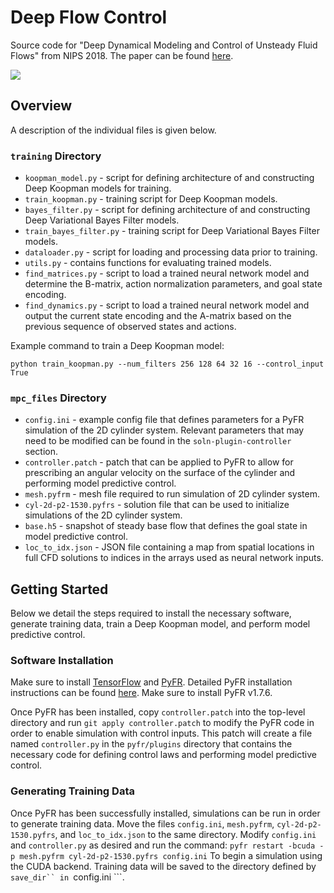 # Deep Flow Control
Source code for "Deep Dynamical Modeling and Control of Unsteady Fluid Flows" from NIPS 2018. The paper can be found [here](https://arxiv.org/pdf/1805.07472.pdf).


![](gifs/vortex.gif)


## Overview
A description of the individual files is given below.
### ```training``` Directory
* ```koopman_model.py``` - script for defining architecture of and constructing Deep Koopman models for training.
* ```train_koopman.py``` - training script for Deep Koopman models.
* ```bayes_filter.py``` - script for defining architecture of and constructing Deep Variational Bayes Filter models.
* ```train_bayes_filter.py``` - training script for Deep Variational Bayes Filter models.
* ```dataloader.py``` - script for loading and processing data prior to training.
* ```utils.py``` - contains functions for evaluating trained models.
* ```find_matrices.py``` - script to load a trained neural network model and determine the B-matrix, action normalization parameters, and goal state encoding.
* ```find_dynamics.py``` - script to load a trained neural network model and output the current state encoding and the A-matrix based on the previous sequence of observed states and actions.

Example command to train a Deep Koopman model:

```python train_koopman.py --num_filters 256 128 64 32 16 --control_input True```

### ```mpc_files``` Directory
* ```config.ini``` - example config file that defines parameters for a PyFR simulation of the 2D cylinder system. Relevant parameters that may need to be modified can be found in the ```soln-plugin-controller``` section.
* ```controller.patch``` - patch that can be applied to PyFR to allow for prescribing an angular velocity on the surface of the cylinder and performing model predictive control.
* ```mesh.pyfrm``` - mesh file required to run simulation of 2D cylinder system.
* ```cyl-2d-p2-1530.pyfrs``` - solution file that can be used to initialize simulations of the 2D cylinder system.
* ```base.h5``` - snapshot of steady base flow that defines the goal state in model predictive control.
* ```loc_to_idx.json``` - JSON file containing a map from spatial locations in full CFD solutions to indices in the arrays used as neural network inputs.

## Getting Started
Below we detail the steps required to install the necessary software, generate training data, train a Deep Koopman model, and perform model predictive control.

### Software Installation
Make sure to install [TensorFlow](https://www.tensorflow.org/install/) and [PyFR](http://www.pyfr.org). Detailed PyFR installation instructions can be found [here](http://www.hpcadvisorycouncil.com/pdf/PyFR_Best_Practices.pdf). Make sure to install PyFR v1.7.6.

Once PyFR has been installed, copy ```controller.patch``` into the top-level directory and run ```git apply controller.patch``` to modify the PyFR code in order to enable simulation with control inputs. This patch will create a file named ```controller.py``` in the ```pyfr/plugins``` directory that contains the necessary code for defining control laws and performing model predictive control.

### Generating Training Data
Once PyFR has been successfully installed, simulations can be run in order to generate training data. Move the files ```config.ini```, ```mesh.pyfrm```, ```cyl-2d-p2-1530.pyfrs```, and ```loc_to_idx.json``` to the same directory. Modify ```config.ini``` and ```controller.py``` as desired and run the command:
```pyfr restart -bcuda -p mesh.pyfrm cyl-2d-p2-1530.pyfrs config.ini```
To begin a simulation using the CUDA backend. Training data will be saved to the directory defined by ```save_dir`` in ```config.ini ```.



